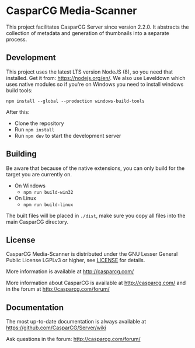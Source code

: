 CasparCG Media-Scanner
===============

This project facilitates CasparCG Server since version 2.2.0. It abstracts the collection of metadata and generation of thumbnails into a separate process.

Development
-----------

This project uses the latest LTS version NodeJS (8), so you need that installed. Get it from: https://nodejs.org/en/. 
We also use Leveldown which uses native modules so if you're on Windows you need to install windows build tools:

`npm install --global --production windows-build-tools`

After this:
* Clone the repository
* Run `npm install`
* Run `npm dev` to start the development server

Building
-----------
Be aware that because of the native extensions, you can only build for the target you are currently on.

* On Windows
  * `npm run build-win32`
* On Linux
  * `npm run build-linux`
  
The built files will be placed in `./dist`, make sure you copy all files into the main CasparCG directory.

License
-------

CasparCG Media-Scanner is distributed under the GNU Lesser General Public License LGPLv3 or
higher, see [LICENSE](LICENSE) for details.

More information is available at http://casparcg.com/


More information about CasparCG is available at http://casparcg.com/ and
in the forum at http://casparcg.com/forum/


Documentation
-------------

The most up-to-date documentation is always available at
https://github.com/CasparCG/Server/wiki

Ask questions in the forum: http://casparcg.com/forum/
